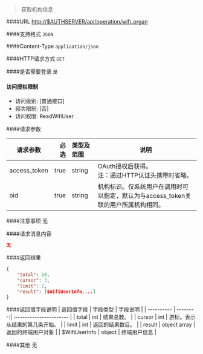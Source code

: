 
> 获取机构信息

####URL
<http://$AUTHSERVER/api/operation/wifi_organ>

####支持格式
`JSON`

####Content-Type
`application/json`

####HTTP请求方式
`GET`

####是否需要登录
`是`

#### 访问授权限制
* 访问级别: [普通接口]
* 频次限制: [否]
* 访问权限: ReadWifiUser


####请求参数

| 请求参数      |    必选 | 类型及范围  | 说明                                |
| ------------- | -------:| :---------- | ----------------------------------- |
| access_token  | true    | string      | OAuth授权后获得。</br>注：通过HTTP认证头携带时省略。 |
| oid | true   | string |  机构标识。仅系统用户在调用时可以指定，默认为与access_token关联的用户所属机构相同。 |

####注意事项
无

####请求消息内容
``` JSON
无
```

####返回结果
``` JSON
{
    "total": 10,
    "cursor": 3,
    "limit": 2,
    "result": [$WifiUserInfo,...]
}

```
####返回值字段说明
| 返回值字段 | 字段类型 | 字段说明                |
| ---------- | --------:| :---------------------- |
| total |   int | 结果总数。 |
| cursor |  int | 游标。表示从结果的第几条开始。 |
| limit |   int | 返回的结果数目。 |
| result |  object array | 返回的终端用户对象 |
| $WifiUserInfo  | object |  终端用户信息 |

####其他
无
